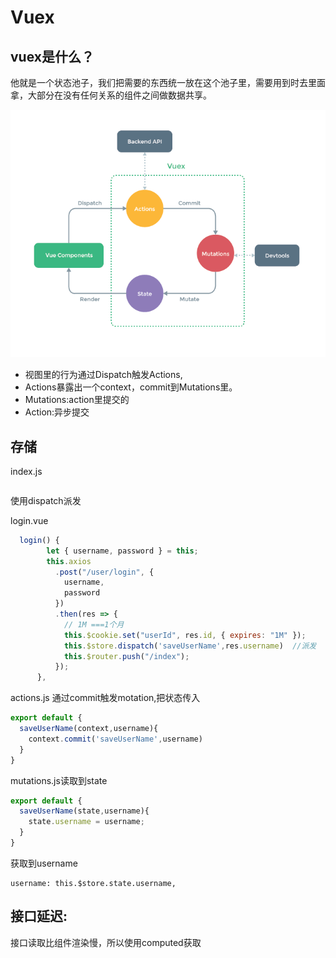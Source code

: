 # Vuex

## vuex是什么？

他就是一个状态池子，我们把需要的东西统一放在这个池子里，需要用到时去里面拿，大部分在没有任何关系的组件之间做数据共享。

![vuex](../../.vuepress/public/assets/img/vuex.png)

- 视图里的行为通过Dispatch触发Actions,
- Actions暴露出一个context，commit到Mutations里。
- Mutations:action里提交的
- Action:异步提交

## 存储

index.js

```

```

使用dispatch派发

login.vue

```js
  login() {
        let { username, password } = this;
        this.axios
          .post("/user/login", {
            username,
            password
          })
          .then(res => {
            // 1M ===1个月
            this.$cookie.set("userId", res.id, { expires: "1M" });
            this.$store.dispatch('saveUserName',res.username)  //派发
            this.$router.push("/index");
          });
      },
```

actions.js 通过commit触发motation,把状态传入

```js
export default {
  saveUserName(context,username){
    context.commit('saveUserName',username)
  }
}
```

mutations.js读取到state

```js
export default {
  saveUserName(state,username){
    state.username = username;
  }
}
```

获取到username

```
username: this.$store.state.username,
```

## 接口延迟:

接口读取比组件渲染慢，所以使用computed获取

